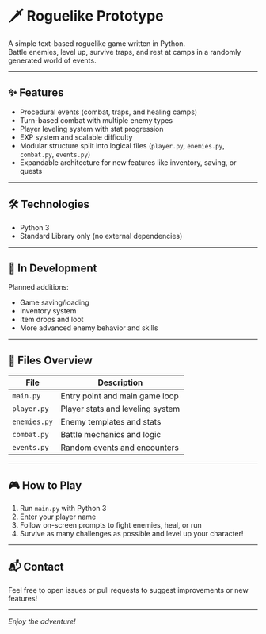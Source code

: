 # 🗡️ Roguelike Prototype

A simple text-based roguelike game written in Python.  
Battle enemies, level up, survive traps, and rest at camps in a randomly generated world of events.

---

## ✨ Features

- Procedural events (combat, traps, and healing camps)  
- Turn-based combat with multiple enemy types  
- Player leveling system with stat progression  
- EXP system and scalable difficulty  
- Modular structure split into logical files (`player.py`, `enemies.py`, `combat.py`, `events.py`)  
- Expandable architecture for new features like inventory, saving, or quests  

---

## 🛠️ Technologies

- Python 3  
- Standard Library only (no external dependencies)  

---

## 🚧 In Development

Planned additions:  
- Game saving/loading  
- Inventory system  
- Item drops and loot  
- More advanced enemy behavior and skills  

---

## 📂 Files Overview

| File         | Description                      |
|--------------|---------------------------------|
| `main.py`    | Entry point and main game loop   |
| `player.py`  | Player stats and leveling system |
| `enemies.py` | Enemy templates and stats        |
| `combat.py`  | Battle mechanics and logic       |
| `events.py`  | Random events and encounters     |

---

## 🎮 How to Play

1. Run `main.py` with Python 3  
2. Enter your player name  
3. Follow on-screen prompts to fight enemies, heal, or run  
4. Survive as many challenges as possible and level up your character!  

---

## 📬 Contact

Feel free to open issues or pull requests to suggest improvements or new features!

---

*Enjoy the adventure!*
